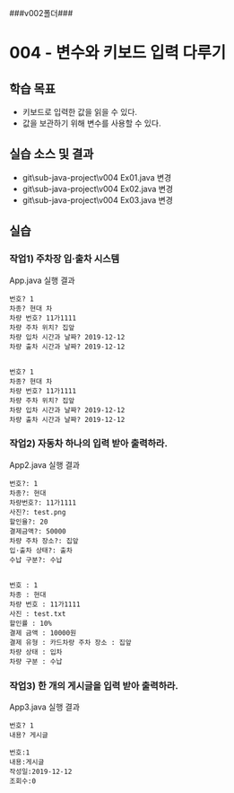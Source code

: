 ###v002폴더###

# 004 - 변수와 키보드 입력 다루기


## 학습 목표

- 키보드로 입력한 값을 읽을 수 있다.
- 값을 보관하기 위해 변수를 사용할 수 있다.

## 실습 소스 및 결과

- git\sub-java-project\v004 Ex01.java 변경
- git\sub-java-project\v004 Ex02.java 변경
- git\sub-java-project\v004 Ex03.java 변경

## 실습

### 작업1) 주차장 입·출차 시스템

App.java 실행 결과

```
번호? 1
차종? 현대 차
차량 번호? 11가1111
차량 주차 위치? 집앞
차량 입차 시간과 날짜? 2019-12-12
차량 출차 시간과 날짜? 2019-12-12


번호? 1
차종? 현대 차
차량 번호? 11가1111
차량 주차 위치? 집앞
차량 입차 시간과 날짜? 2019-12-12
차량 출차 시간과 날짜? 2019-12-12

```

### 작업2) 자동차 하나의 입력 받아 출력하라.

App2.java 실행 결과

```
번호?: 1
차종?: 현대 
차량번호?: 11가1111
사진?: test.png
할인율?: 20
결제금액?: 50000
차량 주차 장소?: 집앞
입·출차 상태?: 출차
수납 구분?: 수납


번호 : 1
차종 : 현대
차량 번호 : 11가1111
사진 : test.txt
할인률 : 10%
결제 금액 : 10000원
결제 유형 : 카드차량 주차 장소 : 집앞
차량 상태 : 입차
차량 구분 : 수납
```

### 작업3) 한 개의 게시글을 입력 받아 출력하라.

App3.java 실행 결과

```
번호? 1
내용? 게시글

번호:1 
내용:게시글 
작성일:2019-12-12 
조회수:0 

```
